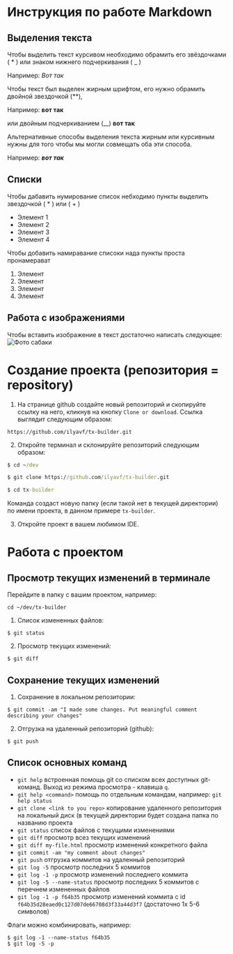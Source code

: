 # Инструкция по работе Markdown

## Выделения текста 

Чтобы выделить текст курсивом необходимо обрамить его звёздочками ( * ) или знаком нижнего  подчеркивания ( _ ) 

Например: 
*Вот  так*


Чтобы текст был выделен жирным шрифтом, его нужно обрамить двойной звездочкой (**),

Например: **вот так** 
 
 или двойным подчеркиванием (__) __вот так__

 Альтернативные способы выделения  текста жирным или курсивным нужны для того чтобы мы могли совмещать оба эти способа. 

  Например: **_вот так_**

## Списки 

Чтобы  дабавить нумирование список небходимо пункты выделить звездочкой ( * ) или ( + )

* Элемент 1
* Элемент 2
* Элемент 3
* Элемент 4

Чтобы добавить намиравание списоки нада пункты проста пронамерават 

1. Элемент 
2. Элемент
3. Элемент 
4. Элемент  



## Работа с изображениями

Чтобы вставить изображение в текст достаточно написать следующее: ![Фото сабаки ](nkar.jpg)

# Создание проекта (репозитория = repository)

1. На странице github создайте новый репозиторий и скопируйте ссылку на него, кликнув на кнопку `Clone or download`. Ссылка выглядит следующим образом:

```
https://github.com/ilyavf/tx-builder.git
```

2. Откройте терминал и склонируйте репозиторий следующим образом:
```cmd
$ cd ~/dev

$ git clone https://github.com/ilyavf/tx-builder.git

$ cd tx-builder
```

Команда создаст новую папку (если такой нет в текущей директории) по имени проекта, в данном примере `tx-builder`.

3. Откройте проект в вашем любимом IDE.

# Работа с проектом

## Просмотр текущих изменений в терминале

Перейдите в папку с вашим проектом, например:
```
cd ~/dev/tx-builder
```

1. Список измененных файлов:
```
$ git status
```

2. Просмотр текущих изменений:
```
$ git diff
```

## Сохранение текущих изменений

1. Сохранение в локальном репозитории:
```
$ git commit -am "I made some changes. Put meaningful comment describing your changes"
```

2. Отгрузка на удаленный репозиторий (github):
```
$ git push
```

## Список основных команд

- `git help` встроенная помощь git со списком всех доступных git-команд. Выход из режима просмотра - клавиша `q`.
- `git help <command>` помощь по отдельным командам, например: `git help status`
- `git clone <link to you repo>` копирование удаленного репозитория на локальный диск (в текущей директории будет создана папка по названию проекта
- `git status` список файлов с текущими изменениями
- `git diff` просмотр всез текущих изменений
- `git diff my-file.html` просмотр изменений конкретного файла
- `git commit -am "my comment about changes"`
- `git push` отгрузка коммитов на удаленный репозиторий
- `git log -5` просмотр последних 5 коммитов
- `git log -1 -p` просмотр изменений последнего коммита
- `git log -5 --name-status` просмотр последних 5 коммитов с перечнем измененных файлов
- `git log -1 -p f64b35` просмотр изменений коммита с id `f64b35d28eaed0c127d07de66708d3f33a44d3f7` (достаточно 1х 5-6 символов)

Флаги можно комбинировать, например:
```
$ git log -1 --name-status f64b35
$ git log -5 -p
```